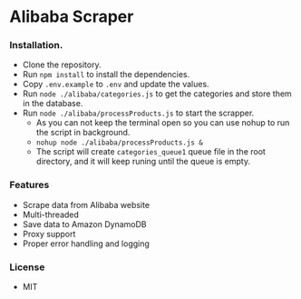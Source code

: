 # Alibaba Scraper

### Installation.
- Clone the repository.
- Run `npm install` to install the dependencies.
- Copy `.env.example` to `.env` and update the values.
- Run `node ./alibaba/categories.js` to get the categories and store them in the database.
- Run `node ./alibaba/processProducts.js` to start the scrapper.
    - As you can not keep the terminal open so you can use nohup to run the script in background.
    - `nohup node ./alibaba/processProducts.js &`
    - The script will create `categories_queue1` queue file in the root directory, and it will keep runing until the queue is empty.

### Features

* Scrape data from Alibaba website
* Multi-threaded
* Save data to Amazon DynamoDB
* Proxy support
* Proper error handling and logging

### License

* MIT
